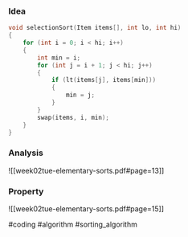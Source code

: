 ### Idea

```c
void selectionSort(Item items[], int lo, int hi)
{
	for (int i = 0; i < hi; i++)
	{
		int min = i;
		for (int j = i + 1; j < hi; j++)
		{
			if (lt(items[j], items[min]))
			{
				min = j;
			}
		}
		swap(items, i, min);
	}
}
```
### Analysis
![[week02tue-elementary-sorts.pdf#page=13]]
### Property
![[week02tue-elementary-sorts.pdf#page=15]]

#coding #algorithm #sorting_algorithm 




